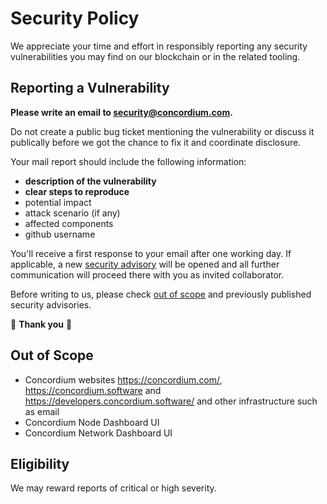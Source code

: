 # Security Policy

We appreciate your time and effort in responsibly reporting any security vulnerabilities you may find on our blockchain or in the related tooling.

## Reporting a Vulnerability

**Please write an email to <security@concordium.com>.**

Do not create a public bug ticket mentioning the vulnerability or discuss it publically before we got the chance to fix it and coordinate disclosure.

Your mail report should include the following information:
- **description of the vulnerability**
- **clear steps to reproduce**
- potential impact
- attack scenario (if any)
- affected components
- github username

You'll receive a first response to your email after one working day.
If applicable, a new [security advisory](https://docs.github.com/en/code-security/security-advisories/creating-a-security-advisory) will be opened and all further communication will proceed there with you as invited collaborator.

Before writing to us, please check [out of scope](#out-of-scope) and previously published security advisories.

:pray: **Thank you** :pray:


## Out of Scope

- Concordium websites https://concordium.com/, https://concordium.software and https://developers.concordium.software/ and other infrastructure such as email
- Concordium Node Dashboard UI
- Concordium Network Dashboard UI


## Eligibility

We may reward reports of critical or high severity.
